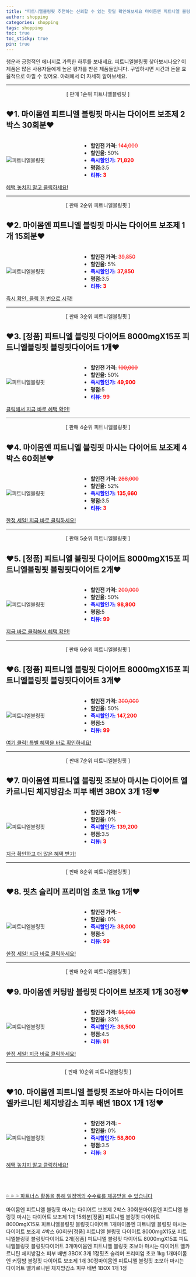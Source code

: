 ```yaml
---
title: "피트니엘블링핏 추천하는 신뢰할 수 있는 핫딜 확인해보세요 마이몸엔 피트니엘 블링핏 마시는 다이어트"
author: shopping
categories: shopping
tags: shopping
toc: true
toc_sticky: true
pin: true
---
```

행운과 긍정적인 에너지로 가득한 하루를 보내세요. 피트니엘블링핏 찾아보시나요? 이 제품은 많은 사용자들에게 높은 평가를 받은 제품들입니다. 구입하시면 시간과 돈을 효율적으로 아낄 수 있어요. 아래에서 더 자세히 알아보세요.

---
<p class="toplist" style="margin: 0 auto; display: block; width: fit-content;">[ 판매 1순위 피트니엘블링핏 ]</p>

<h2><strong>❤️1. 마이몸엔 피트니엘 블링핏 마시는 다이어트 보조제 2박스 30회분❤️</strong></h2>

<div style="display: flex; align-items: center;">
    <div style="flex: 0.4;">
        <img src="https://thumbnail9.coupangcdn.com/thumbnails/remote/230x230ex/image/vendor_inventory/a7c6/91c3aa1e203d050bd1572941b1acec03edc2ec5c4a1b92484cdd1e3d8d1c.jpg" alt="피트니엘블링핏" style="max-width: 100%;">
    </div>
    <div style="flex: 0.6; margin-left: 10px;">
        <ul>
            <li><strong>할인전 가격:</strong> <del style="color: red;">144,000</del></li>
            <li><strong>할인율:</strong> 50%</li>
            <li><span style='color:blue'><strong>즉시할인가:</strong></span> <span style='color:red'><strong>71,820</strong></span></li>
            <li><strong>평점:</strong>3.5</li>
            <li><span style='color:blue'><strong>리뷰:</strong></span> <span style='color:red'><strong>3</strong></span></li>
        </ul>
    </div>
</div>
<div class="center">
    <a href="https://selin100587.github.io?lptag=AF9450613&subid=githubio&pageKey=7665133614&traceid=V0-153&itemId=20431572791&vendorItemId=87512658398" class="myButton">
        혜택 놓치지 말고 클릭하세요!
    </a>
</div>


---
<p class="toplist" style="margin: 0 auto; display: block; width: fit-content;">[ 판매 2순위 피트니엘블링핏 ]</p>

<h2><strong>❤️2. 마이몸엔 피트니엘 블링핏 마시는 다이어트 보조제 1개 15회분❤️</strong></h2>

<div style="display: flex; align-items: center;">
    <div style="flex: 0.4;">
        <img src="https://thumbnail8.coupangcdn.com/thumbnails/remote/230x230ex/image/vendor_inventory/77cb/4fba7c6e7d612df50dae4d1caa58dc59659330bfa448582ff72332e35f19.jpg" alt="피트니엘블링핏" style="max-width: 100%;">
    </div>
    <div style="flex: 0.6; margin-left: 10px;">
        <ul>
            <li><strong>할인전 가격:</strong> <del style="color: red;">39,850</del></li>
            <li><strong>할인율:</strong> 5%</li>
            <li><span style='color:blue'><strong>즉시할인가:</strong></span> <span style='color:red'><strong>37,850</strong></span></li>
            <li><strong>평점:</strong>3.5</li>
            <li><span style='color:blue'><strong>리뷰:</strong></span> <span style='color:red'><strong>3</strong></span></li>
        </ul>
    </div>
</div>
<div class="center">
    <a href="https://selin100587.github.io?lptag=AF9450613&subid=githubio&pageKey=7665133614&traceid=V0-153&itemId=20431572799&vendorItemId=90363266039" class="myButton">
        즉시 확인, 클릭 한 번으로 시작!
    </a>
</div>


---
<p class="toplist" style="margin: 0 auto; display: block; width: fit-content;">[ 판매 3순위 피트니엘블링핏 ]</p>

<h2><strong>❤️3. [정품] 피트니엘 블링핏 다이어트 8000mgX15포 피트니엘블링핏 블링핏다이어트 1개❤️</strong></h2>

<div style="display: flex; align-items: center;">
    <div style="flex: 0.4;">
        <img src="https://thumbnail6.coupangcdn.com/thumbnails/remote/230x230ex/image/vendor_inventory/b1f8/68504acddf2e67f2337d2a67a73950707aae21c3fbaea5677f587ec7da8f.png" alt="피트니엘블링핏" style="max-width: 100%;">
    </div>
    <div style="flex: 0.6; margin-left: 10px;">
        <ul>
            <li><strong>할인전 가격:</strong> <del style="color: red;">100,000</del></li>
            <li><strong>할인율:</strong> 50%</li>
            <li><span style='color:blue'><strong>즉시할인가:</strong></span> <span style='color:red'><strong>49,900</strong></span></li>
            <li><strong>평점:</strong>5</li>
            <li><span style='color:blue'><strong>리뷰:</strong></span> <span style='color:red'><strong>99</strong></span></li>
        </ul>
    </div>
</div>
<div class="center">
    <a href="https://selin100587.github.io?lptag=AF9450613&subid=githubio&pageKey=8248444755&traceid=V0-153&itemId=23743363087&vendorItemId=89201133864" class="myButton">
        클릭해서 지금 바로 혜택 확인!
    </a>
</div>


---
<p class="toplist" style="margin: 0 auto; display: block; width: fit-content;">[ 판매 4순위 피트니엘블링핏 ]</p>

<h2><strong>❤️4. 마이몸엔 피트니엘 블링핏 마시는 다이어트 보조제 4박스 60회분❤️</strong></h2>

<div style="display: flex; align-items: center;">
    <div style="flex: 0.4;">
        <img src="https://thumbnail8.coupangcdn.com/thumbnails/remote/230x230ex/image/vendor_inventory/2a40/822fcaf469835b59785e31b009f5e31eeebcb6c427ef81167147d2464d22.jpg" alt="피트니엘블링핏" style="max-width: 100%;">
    </div>
    <div style="flex: 0.6; margin-left: 10px;">
        <ul>
            <li><strong>할인전 가격:</strong> <del style="color: red;">288,000</del></li>
            <li><strong>할인율:</strong> 52%</li>
            <li><span style='color:blue'><strong>즉시할인가:</strong></span> <span style='color:red'><strong>135,660</strong></span></li>
            <li><strong>평점:</strong>3.5</li>
            <li><span style='color:blue'><strong>리뷰:</strong></span> <span style='color:red'><strong>3</strong></span></li>
        </ul>
    </div>
</div>
<div class="center">
    <a href="https://selin100587.github.io?lptag=AF9450613&subid=githubio&pageKey=7665133614&traceid=V0-153&itemId=20431572796&vendorItemId=87512658449" class="myButton">
        한정 세일! 지금 바로 클릭하세요!
    </a>
</div>


---
<p class="toplist" style="margin: 0 auto; display: block; width: fit-content;">[ 판매 5순위 피트니엘블링핏 ]</p>

<h2><strong>❤️5. [정품] 피트니엘 블링핏 다이어트 8000mgX15포 피트니엘블링핏 블링핏다이어트 2개❤️</strong></h2>

<div style="display: flex; align-items: center;">
    <div style="flex: 0.4;">
        <img src="https://thumbnail6.coupangcdn.com/thumbnails/remote/230x230ex/image/vendor_inventory/b1f8/68504acddf2e67f2337d2a67a73950707aae21c3fbaea5677f587ec7da8f.png" alt="피트니엘블링핏" style="max-width: 100%;">
    </div>
    <div style="flex: 0.6; margin-left: 10px;">
        <ul>
            <li><strong>할인전 가격:</strong> <del style="color: red;">200,000</del></li>
            <li><strong>할인율:</strong> 50%</li>
            <li><span style='color:blue'><strong>즉시할인가:</strong></span> <span style='color:red'><strong>98,800</strong></span></li>
            <li><strong>평점:</strong>5</li>
            <li><span style='color:blue'><strong>리뷰:</strong></span> <span style='color:red'><strong>99</strong></span></li>
        </ul>
    </div>
</div>
<div class="center">
    <a href="https://selin100587.github.io?lptag=AF9450613&subid=githubio&pageKey=8248444755&traceid=V0-153&itemId=23743363083&vendorItemId=89201133870" class="myButton">
        지금 바로 클릭해서 혜택 확인!
    </a>
</div>


---
<p class="toplist" style="margin: 0 auto; display: block; width: fit-content;">[ 판매 6순위 피트니엘블링핏 ]</p>

<h2><strong>❤️6. [정품] 피트니엘 블링핏 다이어트 8000mgX15포 피트니엘블링핏 블링핏다이어트 3개❤️</strong></h2>

<div style="display: flex; align-items: center;">
    <div style="flex: 0.4;">
        <img src="https://thumbnail6.coupangcdn.com/thumbnails/remote/230x230ex/image/vendor_inventory/b1f8/68504acddf2e67f2337d2a67a73950707aae21c3fbaea5677f587ec7da8f.png" alt="피트니엘블링핏" style="max-width: 100%;">
    </div>
    <div style="flex: 0.6; margin-left: 10px;">
        <ul>
            <li><strong>할인전 가격:</strong> <del style="color: red;">300,000</del></li>
            <li><strong>할인율:</strong> 50%</li>
            <li><span style='color:blue'><strong>즉시할인가:</strong></span> <span style='color:red'><strong>147,200</strong></span></li>
            <li><strong>평점:</strong>5</li>
            <li><span style='color:blue'><strong>리뷰:</strong></span> <span style='color:red'><strong>99</strong></span></li>
        </ul>
    </div>
</div>
<div class="center">
    <a href="https://selin100587.github.io?lptag=AF9450613&subid=githubio&pageKey=8248444755&traceid=V0-153&itemId=23743363084&vendorItemId=89201133873" class="myButton">
        여기 클릭! 특별 혜택을 바로 확인하세요!
    </a>
</div>


---
<p class="toplist" style="margin: 0 auto; display: block; width: fit-content;">[ 판매 7순위 피트니엘블링핏 ]</p>

<h2><strong>❤️7. 마이몸엔 피트니엘 블링핏 조보아 마시는 다이어트 엘카르니틴 체지방감소 피부 배변 3BOX 3개 1정❤️</strong></h2>

<div style="display: flex; align-items: center;">
    <div style="flex: 0.4;">
        <img src="https://thumbnail9.coupangcdn.com/thumbnails/remote/230x230ex/image/vendor_inventory/6c9c/135a40b937b549bb322db3a8592eea25f3d31eb6fd90b6fafa287a7c00fa.jpg" alt="피트니엘블링핏" style="max-width: 100%;">
    </div>
    <div style="flex: 0.6; margin-left: 10px;">
        <ul>
            <li><strong>할인전 가격:</strong> <del style="color: red;">-</del></li>
            <li><strong>할인율:</strong> 0%</li>
            <li><span style='color:blue'><strong>즉시할인가:</strong></span> <span style='color:red'><strong>139,200</strong></span></li>
            <li><strong>평점:</strong>3.5</li>
            <li><span style='color:blue'><strong>리뷰:</strong></span> <span style='color:red'><strong>3</strong></span></li>
        </ul>
    </div>
</div>
<div class="center">
    <a href="https://selin100587.github.io?lptag=AF9450613&subid=githubio&pageKey=7665133614&traceid=V0-153&itemId=20810992110&vendorItemId=87879835544" class="myButton">
        지금 확인하고 더 많은 혜택 받기!
    </a>
</div>


---
<p class="toplist" style="margin: 0 auto; display: block; width: fit-content;">[ 판매 8순위 피트니엘블링핏 ]</p>

<h2><strong>❤️8. 핏츠 슬리머 프리미엄 초코 1kg 1개❤️</strong></h2>

<div style="display: flex; align-items: center;">
    <div style="flex: 0.4;">
        <img src="https://thumbnail10.coupangcdn.com/thumbnails/remote/230x230ex/image/vendor_inventory/020e/49b43fb33983a116cb21f8a1f21defb68dc38029f936f9567e3324073365.jpg" alt="피트니엘블링핏" style="max-width: 100%;">
    </div>
    <div style="flex: 0.6; margin-left: 10px;">
        <ul>
            <li><strong>할인전 가격:</strong> <del style="color: red;">-</del></li>
            <li><strong>할인율:</strong> 0%</li>
            <li><span style='color:blue'><strong>즉시할인가:</strong></span> <span style='color:red'><strong>38,000</strong></span></li>
            <li><strong>평점:</strong>5</li>
            <li><span style='color:blue'><strong>리뷰:</strong></span> <span style='color:red'><strong>99</strong></span></li>
        </ul>
    </div>
</div>
<div class="center">
    <a href="https://selin100587.github.io?lptag=AF9450613&subid=githubio&pageKey=8180198901&traceid=V0-153&itemId=17266908179&vendorItemId=84438111665" class="myButton">
        한정 세일! 지금 바로 클릭하세요!
    </a>
</div>


---
<p class="toplist" style="margin: 0 auto; display: block; width: fit-content;">[ 판매 9순위 피트니엘블링핏 ]</p>

<h2><strong>❤️9. 마이몸엔 커팅밤 블링핏 다이어트 보조제 1개 30정❤️</strong></h2>

<div style="display: flex; align-items: center;">
    <div style="flex: 0.4;">
        <img src="https://thumbnail9.coupangcdn.com/thumbnails/remote/230x230ex/image/vendor_inventory/cc48/2728c936e688632492e255d7e2374f293fabe063bc144e9e86d17ae33ee0.jpg" alt="피트니엘블링핏" style="max-width: 100%;">
    </div>
    <div style="flex: 0.6; margin-left: 10px;">
        <ul>
            <li><strong>할인전 가격:</strong> <del style="color: red;">55,000</del></li>
            <li><strong>할인율:</strong> 33%</li>
            <li><span style='color:blue'><strong>즉시할인가:</strong></span> <span style='color:red'><strong>36,500</strong></span></li>
            <li><strong>평점:</strong>4.5</li>
            <li><span style='color:blue'><strong>리뷰:</strong></span> <span style='color:red'><strong>81</strong></span></li>
        </ul>
    </div>
</div>
<div class="center">
    <a href="https://selin100587.github.io?lptag=AF9450613&subid=githubio&pageKey=7664664323&traceid=V0-153&itemId=20429125193&vendorItemId=87510300463" class="myButton">
        한정 세일! 지금 바로 클릭하세요!
    </a>
</div>


---
<p class="toplist" style="margin: 0 auto; display: block; width: fit-content;">[ 판매 10순위 피트니엘블링핏 ]</p>

<h2><strong>❤️10. 마이몸엔 피트니엘 블링핏 조보아 마시는 다이어트 엘카르니틴 체지방감소 피부 배변 1BOX 1개 1정❤️</strong></h2>

<div style="display: flex; align-items: center;">
    <div style="flex: 0.4;">
        <img src="https://thumbnail10.coupangcdn.com/thumbnails/remote/230x230ex/image/vendor_inventory/0613/00ed49bf53360159c4f78b15d4de5f597189321cf17d408e39fbd8e6f70d.jpg" alt="피트니엘블링핏" style="max-width: 100%;">
    </div>
    <div style="flex: 0.6; margin-left: 10px;">
        <ul>
            <li><strong>할인전 가격:</strong> <del style="color: red;">-</del></li>
            <li><strong>할인율:</strong> 0%</li>
            <li><span style='color:blue'><strong>즉시할인가:</strong></span> <span style='color:red'><strong>58,800</strong></span></li>
            <li><strong>평점:</strong>3.5</li>
            <li><span style='color:blue'><strong>리뷰:</strong></span> <span style='color:red'><strong>3</strong></span></li>
        </ul>
    </div>
</div>
<div class="center">
    <a href="https://selin100587.github.io?lptag=AF9450613&subid=githubio&pageKey=7665133614&traceid=V0-153&itemId=20810990436&vendorItemId=87879835013" class="myButton">
        혜택 놓치지 말고 클릭하세요!
    </a>
</div>

<br><br><br>[💦 💦 💦 파트너스 활동을 통해 일정액의 수수료를 제공받을 수 있습니다](https://link.coupang.com/a/bcpT2c)<br><br>마이몸엔 피트니엘 블링핏 마시는 다이어트 보조제 2박스 30회분마이몸엔 피트니엘 블링핏 마시는 다이어트 보조제 1개 15회분[정품] 피트니엘 블링핏 다이어트 8000mgX15포 피트니엘블링핏 블링핏다이어트 1개마이몸엔 피트니엘 블링핏 마시는 다이어트 보조제 4박스 60회분[정품] 피트니엘 블링핏 다이어트 8000mgX15포 피트니엘블링핏 블링핏다이어트 2개[정품] 피트니엘 블링핏 다이어트 8000mgX15포 피트니엘블링핏 블링핏다이어트 3개마이몸엔 피트니엘 블링핏 조보아 마시는 다이어트 엘카르니틴 체지방감소 피부 배변 3BOX 3개 1정핏츠 슬리머 프리미엄 초코 1kg 1개마이몸엔 커팅밤 블링핏 다이어트 보조제 1개 30정마이몸엔 피트니엘 블링핏 조보아 마시는 다이어트 엘카르니틴 체지방감소 피부 배변 1BOX 1개 1정